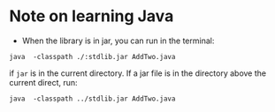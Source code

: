 # Note on learning Java

- When the library is in jar, you can run in the terminal:
```
java  -classpath ./:stdlib.jar AddTwo.java
```
if `jar` is in the current directory. If a jar file is in the directory above the current direct, run:
```
java  -classpath ../stdlib.jar AddTwo.java
```
